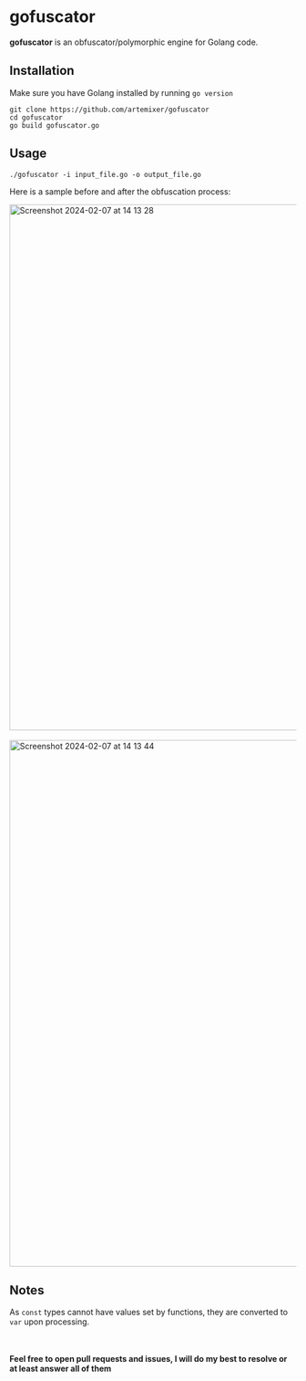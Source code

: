 # gofuscator
**gofuscator** is an obfuscator/polymorphic engine for Golang code. 


## Installation
Make sure you have Golang installed by running ```go version```
```
git clone https://github.com/artemixer/gofuscator
cd gofuscator
go build gofuscator.go
```
  
## Usage
```
./gofuscator -i input_file.go -o output_file.go
```
Here is a sample before and after the obfuscation process:

<img width="922" alt="Screenshot 2024-02-07 at 14 13 28" src="https://github.com/artemixer/gofuscator/assets/109953672/8e36ebbc-fc2c-4211-8835-96aca05e7696">

<br/>
<br/>

<img width="923" alt="Screenshot 2024-02-07 at 14 13 44" src="https://github.com/artemixer/gofuscator/assets/109953672/dafcc981-47a7-450c-8dce-1325a83b15a6">


## Notes
As ```const``` types cannot have values set by functions, they are converted to ```var``` upon processing.


<br/>
<br/>
<b>Feel free to open pull requests and issues, I will do my best to resolve or at least answer all of them</b>
